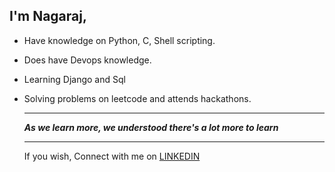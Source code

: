 ## I'm Nagaraj,

- Have knowledge on Python, C, Shell scripting.
- Does have Devops knowledge.
- Learning Django and Sql
- Solving problems on leetcode and attends hackathons.

  ---
  
  *__As we learn more, we understood there's a lot more to learn__*
  
  ---
  
  If you wish, Connect with me on [LINKEDIN](https://www.linkedin.com/in/nagaraj-palpandi/)

